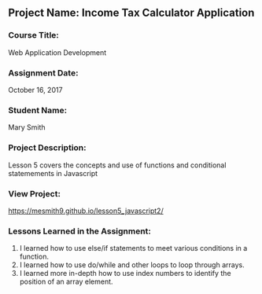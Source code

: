 ## Project Name:  Income Tax Calculator Application

### Course Title:
Web Application Development

### Assignment Date:  
October 16, 2017

### Student Name:  
Mary Smith

### Project Description:
Lesson 5 covers the concepts and use of functions and conditional statemements in Javascript

### View Project:
https://mesmith9.github.io/lesson5_javascript2/

### Lessons Learned in the Assignment:
1. I learned how to use else/if statements to meet various conditions in a function.
2. I learned how to use do/while and other loops to loop through arrays.
3. I learned more in-depth how to use index numbers to identify the position of an array element.


